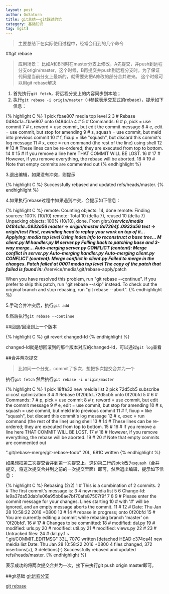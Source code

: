 ```yaml
---
layout: post
author: GoSaturn
title: git总结——git踩过的坑
category: 基础知识
tag: [git]
---
```


> 主要总结下在实际使用过程中，经常会用到的几个命令

##git rebase
>应用场景：
>比如A和B同时在master分支上修改，A先提交，并push到远程分支origin/master，这个时候，B再提交并push到远程分支时，为了保证代码是当前分支上最新的，就需要先把A修改的部分合并进来。
>这个时候可以用git rebase解决

1. 首先执行`git fetch`，将远程分支上的内容同步到本地；
2. 执行`git rebase -i origin/master`（-i参数表示交互式的rebase），提示如下信息：

 {% highlight C %}
  1 pick fbae807 media top level
  2 
  3 # Rebase 0484c1a..fbae807 onto 0484c1a
  4 #
  5 # Commands:
  6 #  p, pick = use commit
  7 #  r, reword = use commit, but edit the commit message
  8 #  e, edit = use commit, but stop for amending
  9 #  s, squash = use commit, but meld into previous commit
 10 #  f, fixup = like "squash", but discard this commit's log message
 11 #  x, exec = run command (the rest of the line) using shell
 12 #
 13 # These lines can be re-ordered; they are executed from top to bottom.
 14 #
 15 # If you remove a line here THAT COMMIT WILL BE LOST.
 16 #
 17 # However, if you remove everything, the rebase will be aborted.
 18 #
 19 # Note that empty commits are commented out
 {% endhighlight %}

3.退出编辑，如果没有冲突，则提示
 
{% highlight C %}
Successfully rebased and updated refs/heads/master.
{% endhighlight %}

4.如果执行rebase过程中如果遇到冲突，会提示如下信息：

 {% highlight C %}
remote: Counting objects: 14, done
remote: Finding sources: 100% (10/10)
remote: Total 10 (delta 7), reused 10 (delta 7)
Unpacking objects: 100% (10/10), done.
From gitr:/***/service/media
   0484c1a..0932a56  master     -> origin/master
   8d7264f..0932a56  test       -> origin/test
First, rewinding head to replay your work on top of it...
Applying: media top level
Using index info to reconstruct a base tree...
M       client.py
M       handler.py
M       server.py
Falling back to patching base and 3-way merge...
Auto-merging server.py
CONFLICT (content): Merge conflict in server.py
Auto-merging handler.py
Auto-merging client.py
CONFLICT (content): Merge conflict in client.py
Failed to merge in the changes.
Patch failed at 0001 media top level
The copy of the patch that failed is found in:
   /***/service/media/.git/rebase-apply/patch

When you have resolved this problem, run "git rebase --continue".
If you prefer to skip this patch, run "git rebase --skip" instead.
To check out the original branch and stop rebasing, run "git rebase --abort".
 {% endhighlight %}

5.手动合并冲突后，执行`git add`

6.然后执行`git rebase --continue`

##回退/回滚到上一个版本

 {% highlight C %}
git revert changed-Id
 {% endhighlight %}

changed-Id就是想回滚到的那个版本对应的changed-Id，可以通过`git log`查看

##合并两次提交
>比如同一个分支，commit了多次，想把多次提交合并为一个

执行`git fetch`
然后执行`git rebase -i origin/master`

{% highlight C %}
  1 pick 18ffe32 new meidia list
  2 pick 72d5cb5 subscribe ui cost optimization
  3 
  4 # Rebase 0f20bfd..72d5cb5 onto 0f20bfd
  5 #
  6 # Commands:
  7 #  p, pick = use commit
  8 #  r, reword = use commit, but edit the commit message
  9 #  e, edit = use commit, but stop for amending
 10 #  s, squash = use commit, but meld into previous commit
 11 #  f, fixup = like "squash", but discard this commit's log message
 12 #  x, exec = run command (the rest of the line) using shell
 13 #
 14 # These lines can be re-ordered; they are executed from top to bottom.
 15 #
 16 # If you remove a line here THAT COMMIT WILL BE LOST.
 17 #
 18 # However, if you remove everything, the rebase will be aborted.
 19 #
 20 # Note that empty commits are commented out
 
".git/rebase-merge/git-rebase-todo" 20L, 681C written
 {% endhighlight %}

如果想把第二次提交合并到第一次提交上，这边第二行的pick改为`squash`（合并提交，将这次提交合并到之前的一次提交里面）即可，然后退出编辑，提示如下信息：

{% highlight C %}
Rebasing (2/2)
  1 # This is a combination of 2 commits.
  2 # The first commit's message is:
  3 
  4 new meidia list
  5 
  6 Change-Id: Ie9a37da53dab1e06a95bb8ae7bf70afe87507f9f
  7 
  8 
  9 # Please enter the commit message for your changes. Lines starting
 10 # with '#' will be ignored, and an empty message aborts the commit.
 11 #
 12 # Date:      Thu Jan 28 10:58:22 2016 +0800
 13 #
 14 # rebase in progress; onto 0f20bfd
 15 # You are currently editing a commit while rebasing branch 'master' on '0f20bfd'.
 16 #
 17 # Changes to be committed:
 18 #       modified:   dal.py
 19 #       modified:   urls.py
 20 #       modified:   util.py
 21 #       modified:   views.py
 22 #
 23 # Untracked files:
 24 #       dal.py.1
~                                                                                                                                        
".git/COMMIT_EDITMSG" 33L, 707C written
[detached HEAD c374ca4] new meidia list
 Date: Thu Jan 28 10:58:22 2016 +0800
 4 files changed, 372 insertions(+), 3 deletions(-)
Successfully rebased and updated refs/heads/master.
 {% endhighlight %}
 
表示成功的将两次提交合并为一次，接下来执行git push origin master即可。

##git基础
[git远程分支](https://git-scm.com/book/zh/v1/Git-%E5%88%86%E6%94%AF-%E8%BF%9C%E7%A8%8B%E5%88%86%E6%94%AF)

[git rebase](https://git-scm.com/book/zh/v1/Git-%E5%88%86%E6%94%AF-%E5%88%86%E6%94%AF%E7%9A%84%E8%A1%8D%E5%90%88)
